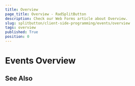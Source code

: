 ```yaml
---
title: Overview
page_title: Overview - RadSplitButton
description: Check our Web Forms article about Overview.
slug: splitbutton/client-side-programming/events/overview
tags: overview
published: True
position: 0
---
```


# Events Overview

## See Also

